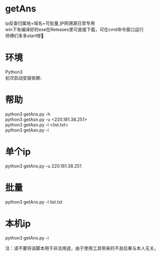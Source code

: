 # getAns

ip反查归属地+域名+可批量,护网溯源日常专用<br>
win下有编译好的exe在Releases里可直接下载，可在cmd命令窗口运行<br>
师傅们多多start呀🥳

# 环境
Python3<br>
初次启动安装依赖:<br>


# 帮助<br>
python3 getAns.py -h <br>
python3 getAsn.py -u <220.181.38.251><br>
python3 getAsn.py -l <list.txt><br>
python3 getAsn.py -i <br>

# 单个ip<br>
python3 getAns.py -u 220.181.38.251 <br>

# 批量<br>
python3 getAns.py -l list.txt <br>

# 本机ip<br>
python3 getAns.py -i <br>


注：请不要将该脚本用于非法用途，由于使用工具带来的不良后果与本人无关。
